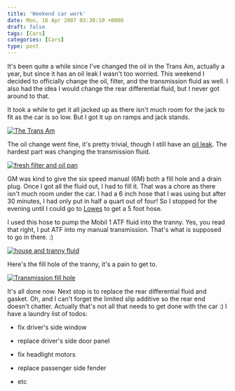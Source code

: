 ```yaml
---
title: 'Weekend car work'
date: Mon, 16 Apr 2007 03:30:10 +0000
draft: false
tags: [Cars]
categories: [Cars]
type: post
---
```


It's been quite a while since I've changed the oil in the Trans Am, actually a year, but since it has an oil leak I wasn't too worried. This weekend I decided to officially change the oil, filter, and the transmission fluid as well. I also had the idea I would change the rear differential fluid, but I never got around to that.

It took a while to get it all jacked up as there isn't much room for the jack to fit as the car is so low. But I got it up on ramps and jack stands.

[![The Trans Am](http://farm1.static.flickr.com/182/460957330_480f16edc0.jpg)](http://www.flickr.com/photos/jmrodri/460957330/ "Photo Sharing")

The oil change went fine, it's pretty trivial, though I still have an [oil leak](http://farm1.static.flickr.com/177/460957286_ec7b8a837c.jpg). The hardest part was changing the transmission fluid.

[![fresh filter and oil pan](http://farm1.static.flickr.com/241/460957300_88e4082a42_m.jpg)](http://www.flickr.com/photos/jmrodri/460957300/ "Photo Sharing")

GM was kind to give the six speed manual (6M) both a fill hole and a drain plug. Once I got all the fluid out, I had to fill it. That was a chore as there isn't much room under the car. I had a 6 inch hose that I was using but after 30 minutes, I had only put in half a quart out of four! So I stopped for the evening until I could go to [Lowes](http://www.lowes.com) to get a 5 foot hose.

I used this hose to pump the Mobil 1 ATF fluid into the tranny. Yes, you read that right, I put ATF into my manual transmission. That's what is supposed to go in there. :)

[![house and tranny fluid](http://farm1.static.flickr.com/229/460975035_d0f1333f7b_m.jpg)](http://www.flickr.com/photos/jmrodri/460975035/ "Photo Sharing")

Here's the fill hole of the tranny, it's a pain to get to.

[![Transmission fill hole](http://farm1.static.flickr.com/232/460957242_dcfa10a122_m.jpg)](http://www.flickr.com/photos/jmrodri/460957242/ "Photo Sharing")

It's all done now. Next stop is to replace the rear differential fluid and gasket. Oh, and I can't forget the limited slip additive so the rear end doesn't chatter. Actually that's not all that needs to get done with the car :) I have a laundry list of todos:

*   fix driver's side window

*   replace driver's side door panel

*   fix headlight motors

*   replace passenger side fender

*   etc